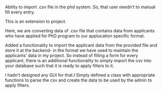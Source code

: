 Ability to import .csv file in the phd system. So, that user needn't to manual fill every entry.

This is an extension to project.

Here, we are converting data of .csv file that contains data from applicants who have applied for PhD program to our applucation specific format.

Added a functionality to import the applicant data from the provided file and store it at the backend- in the format we have used to maintain the applicants’ data in my project. So instead of filling a form for every applicant, there is an additional functionality to simply import the csv into your database such that it is ready to apply filters to it.

I hadn't designed any GUI for that.I Simply defined a class with appropriate functions to parse the csv and create the data to be used by the admin to apply filters.